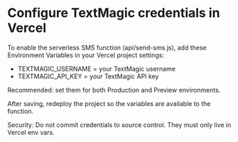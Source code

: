 # Configure TextMagic credentials in Vercel

To enable the serverless SMS function (api/send-sms.js), add these Environment Variables in your Vercel project settings:

- TEXTMAGIC_USERNAME = your TextMagic username
- TEXTMAGIC_API_KEY = your TextMagic API key

Recommended: set them for both Production and Preview environments.

After saving, redeploy the project so the variables are available to the function.

Security: Do not commit credentials to source control. They must only live in Vercel env vars.

